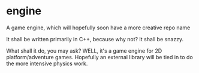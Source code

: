 engine
======

A game engine, which will hopefully soon have a more creative repo name

It shall be written primarily in C++, because why not? It shall be snazzy.

What shall it do, you may ask? WELL, it's a game engine for 2D platform/adventure games. Hopefully an external library will be tied in to do the more intensive physics work.